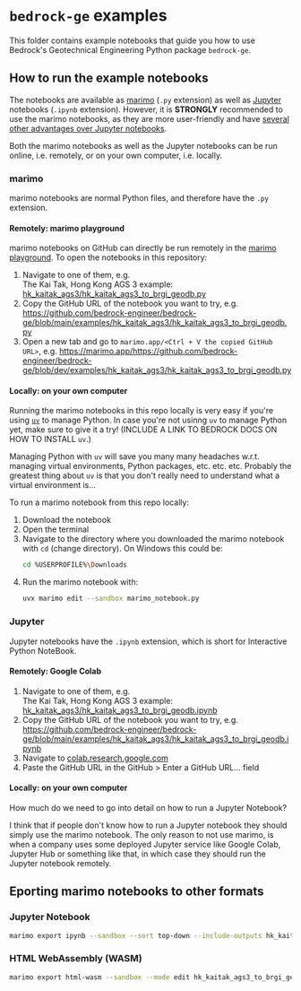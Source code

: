 # `bedrock-ge` examples

This folder contains example notebooks that guide you how to use Bedrock's Geotechnical Engineering Python package `bedrock-ge`.

## How to run the example notebooks

The notebooks are available as [marimo](https://marimo.io/) (`.py` extension) as well as [Jupyter](https://jupyter.org/) notebooks (`.ipynb` extension). However, it is **STRONGLY** recommended to use the marimo notebooks, as they are more user-friendly and have [several other advantages over Jupyter notebooks](https://docs.marimo.io/#highlights).

Both the marimo notebooks as well as the Jupyter notebooks can be run online, i.e. remotely, or on your own computer, i.e. locally.

### marimo

marimo notebooks are normal Python files, and therefore have the `.py` extension.

#### Remotely: marimo playground

marimo notebooks on GitHub can directly be run remotely in the [marimo playground](https://docs.marimo.io/guides/publishing/playground/#open-notebooks-hosted-on-github). To open the notebooks in this repository:

1. Navigate to one of them, e.g.  
   The Kai Tak, Hong Kong AGS 3 example: [hk_kaitak_ags3/hk_kaitak_ags3_to_brgi_geodb.py](https://github.com/bedrock-engineer/bedrock-ge/blob/main/examples/hk_kaitak_ags3/hk_kaitak_ags3_to_brgi_geodb.py)
2. Copy the GitHub URL of the notebook you want to try, e.g.  
    https://github.com/bedrock-engineer/bedrock-ge/blob/main/examples/hk_kaitak_ags3/hk_kaitak_ags3_to_brgi_geodb.py
3. Open a new tab and go to `marimo.app/<Ctrl + V the copied GitHub URL>`, e.g.
    https://marimo.app/https://github.com/bedrock-engineer/bedrock-ge/blob/dev/examples/hk_kaitak_ags3/hk_kaitak_ags3_to_brgi_geodb.py

#### Locally: on your own computer

Running the marimo notebooks in this repo locally is very easy if you're using [`uv`](https://docs.astral.sh/uv/) to manage Python. In case you're not usinng `uv` to manage Python yet, make sure to give it a try! (INCLUDE A LINK TO BEDROCK DOCS ON HOW TO INSTALL `uv`.)

Managing Python with `uv` will save you many many headaches w.r.t. managing virtual environments, Python packages, etc. etc. etc. Probably the greatest thing about `uv` is that you don't really need to understand what a virtual environment is...

To run a marimo notebook from this repo locally:

1. Download the notebook
2. Open the terminal
3. Navigate to the directory where you downloaded the marimo notebook with `cd` (change directory). On Windows this could be:
   ```bash
   cd %USERPROFILE%\Downloads
   ```
4. Run the marimo notebook with:
   ```bash
   uvx marimo edit --sandbox marimo_notebook.py
   ```

### Jupyter

Jupyter notebooks have the `.ipynb` extension, which is short for Interactive Python NoteBook.

#### Remotely: Google Colab

1. Navigate to one of them, e.g.  
   The Kai Tak, Hong Kong AGS 3 example: [hk_kaitak_ags3/hk_kaitak_ags3_to_brgi_geodb.ipynb](https://github.com/bedrock-engineer/bedrock-ge/blob/main/examples/hk_kaitak_ags3/hk_kaitak_ags3_to_brgi_geodb.ipynb)
2. Copy the GitHub URL of the notebook you want to try, e.g.  
    https://github.com/bedrock-engineer/bedrock-ge/blob/main/examples/hk_kaitak_ags3/hk_kaitak_ags3_to_brgi_geodb.ipynb
3. Navigate to [colab.research.google.com](https://colab.research.google.com/)
4. Paste the GitHub URL in the GitHub > Enter a GitHub URL... field

#### Locally: on your own computer

How much do we need to go into detail on how to run a Jupyter Notebook?

I think that if people don't know how to run a Jupyter notebook they should simply use the marimo notebook. The only reason to not use marimo, is when a company uses some deployed Jupyter service like Google Colab, Jupyter Hub or something like that, in which case they should run the Jupyter notebook remotely.

## Eporting marimo notebooks to other formats

### Jupyter Notebook

```bash
marimo export ipynb --sandbox --sort top-down --include-outputs hk_kaitak_ags3_to_brgi_geodb.py -o hk_kaitak_ags3_to_brgi_geodb.ipynb
```

### HTML WebAssembly (WASM)

```bash
marimo export html-wasm --sandbox --mode edit hk_kaitak_ags3_to_brgi_geodb.py -o output
```
